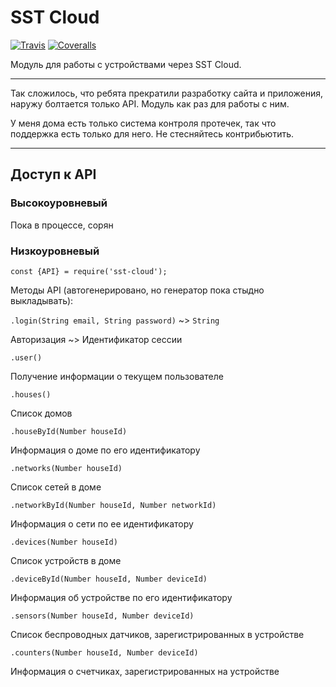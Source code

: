 # SST Cloud

[![Travis](https://img.shields.io/travis/silentroach/sst-cloud.svg?style=flat-square&label=travis)](https://travis-ci.org/silentroach/sst-cloud)
[![Coveralls](https://img.shields.io/coveralls/silentroach/sst-cloud.svg?style=flat-square&label=coverage)](https://coveralls.io/r/silentroach/sst-cloud)

Модуль для работы с устройствами через SST Cloud.

---

Так сложилось, что ребята прекратили разработку сайта и приложения, наружу болтается только API. Модуль как раз для работы с ним.

У меня дома есть только система контроля протечек, так что поддержка есть только для него. Не стесняйтесь контрибьютить.

---

## Доступ к API

### Высокоуровневый

Пока в процессе, сорян

### Низкоуровневый

	const {API} = require('sst-cloud');

Методы API (автогенерировано, но генератор пока стыдно выкладывать):

`.login(String email, String password)` ~> `String`

Авторизация ~> Идентификатор сессии

`.user()`

Получение информации о текущем пользователе

`.houses()`

Список домов

`.houseById(Number houseId)`

Информация о доме по его идентификатору

`.networks(Number houseId)`

Список сетей в доме

`.networkById(Number houseId, Number networkId)`

Информация о сети по ее идентификатору

`.devices(Number houseId)`

Список устройств в доме

`.deviceById(Number houseId, Number deviceId)`

Информация об устройстве по его идентификатору

`.sensors(Number houseId, Number deviceId)`

Список беспроводных датчиков, зарегистрированных в устройстве

`.counters(Number houseId, Number deviceId)`

Информация о счетчиках, зарегистрированных на устройстве

